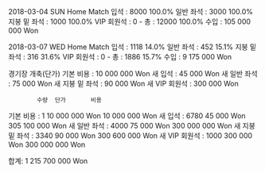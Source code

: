 2018-03-04 SUN Home Match
입석		: 	8000 		100.0%
일반 좌석	: 	3000 		100.0%
지붕 밑 좌석	: 	1000 		100.0%
VIP 회원석	: 	0 		-
총		:	12000		100.0%
수입		:	105 000 000 Won

2018-03-07 WED Home Match
입석		: 	1118 		14.0%
일반 좌석	: 	452 		15.1%
지붕 밑 좌석	: 	316 		31.6%
VIP 회원석	: 	0 		-
총		:	1886		15.7%
수입		:	9 175 000 Won

경기장 개축(단가)
기본 비용	:	10 000 000 Won
새 입석		:	    45 000 Won
새 일반 좌석	:           75 000 Won
새 지붕 밑 좌석	:           90 000 Won
새 VIP 회원석	:          300 000 Won

  			수량 	단가 		 비용
기본 비용	: 	1 	10 000 000 Won     10 000 000 Won
새 입석		: 	6780 	    45 000 Won    305 100 000 Won
새 일반 좌석	: 	4000 	    75 000 Won    300 000 000 Won
새 지붕 밑 좌석	: 	3340 	    90 000 Won    300 600 000 Won
새 VIP 회원석	: 	1000 	   300 000 Won    300 000 000 Won
  	  	  	 
합계: 	  	  			        1 215 700 000 Won 

